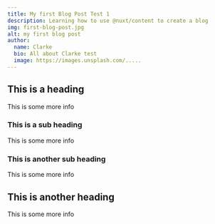 ```yaml
---
title: My first Blog Post Test 1
description: Learning how to use @nuxt/content to create a blog
img: first-blog-post.jpg
alt: my first blog post
author:
  name: Clarke
  bio: All about Clarke test
  image: https://images.unsplash.com/.....
---
```


## This is a heading

This is some more info

### This is a sub heading

This is some more info

### This is another sub heading

This is some more info

## This is another heading

This is some more info

<info-box>
  <template #info-box>
    This is a vue component inside markdown using slots
  </template>
</info-box>